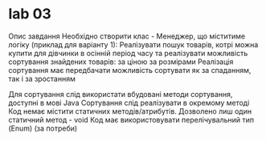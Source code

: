 # lab 03
Опис завдання
Необхідно створити клас - Менеджер, що міститиме логіку (приклад для варіанту 1):
Реалізувати пошук товарів, котрі можна купити для дівчинки в осінній період часу та реалізувати можливість  сортування знайдених товарів:
за ціною 
за розмірами
Реалізація сортування має передбачати можливість сортувати як за спаданням, так і за зростанням

Для сортування слід використати вбудовані методи сортування, доступні в мові Java
Сортування слід реалізувати в окремому методі
Код немає містити статичних методів/атрибутів. Дозволено лиш один статичний метод - void
Код має використовувати перелічувальний тип (Enum) (за потреби)

